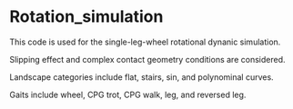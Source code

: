 # Rotation_simulation

This code is used for the single-leg-wheel rotational dynanic simulation.

Slipping effect and complex contact geometry conditions are considered.

Landscape categories include flat, stairs, sin, and polynominal curves.

Gaits include wheel, CPG trot, CPG walk, leg, and reversed leg.
